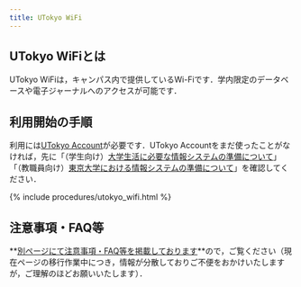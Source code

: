 ```yaml
---
title: UTokyo WiFi
---
```


## UTokyo WiFiとは

UTokyo WiFiは，キャンパス内で提供しているWi-Fiです．学内限定のデータベースや電子ジャーナルへのアクセスが可能です．

## 利用開始の手順

利用には[UTokyo Account](https://www.u-tokyo.ac.jp/adm/dics/ja/account.html)が必要です．UTokyo Accountをまだ使ったことがなければ，先に「（学生向け）[大学生活に必要な情報システムの準備について](/oc/)」「（教職員向け）[東京大学における情報システムの準備について](/faculty_members)」を確認してください．

{% include procedures/utokyo_wifi.html %}

## 注意事項・FAQ等

**[別ページにて注意事項・FAQ等を掲載しております](https://www.u-tokyo.ac.jp/adm/dics/ja/wifi.html)**ので，ご覧ください（現在ページの移行作業中につき，情報が分散しておりご不便をおかけいたしますが，ご理解のほどお願いいたします）．
